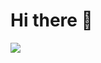 <h1> Hi there 👋</h1>
<img src="https://github-readme-stats.vercel.app/api?username=khanhsept&&show_icons=true&title_color=343434&icon_color=56B133&text_color=56B133&bg_color=FFFFFF">

<!--
**khanhsept/khanhsept** is a ✨ _special_ ✨ repository because its `README.md` (this file) appears on your GitHub profile.

Here are some ideas to get you started:

- 🔭 I’m currently working on ...
- 🌱 I’m currently learning ...
- 👯 I’m looking to collaborate on ...
- 🤔 I’m looking for help with ...
- 💬 Ask me about ...
- 📫 How to reach me: ...
- 😄 Pronouns: ...
- ⚡ Fun fact: ...
-->
